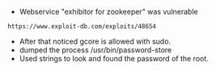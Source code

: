 - Webservice "exhibitor for zookeeper"  was vulnerable
```
https://www.exploit-db.com/exploits/48654
```
- After that noticed gcore is allowed with sudo.
- dumped the process 
/usr/bin/password-store
- Used strings to look and found the password of the root.